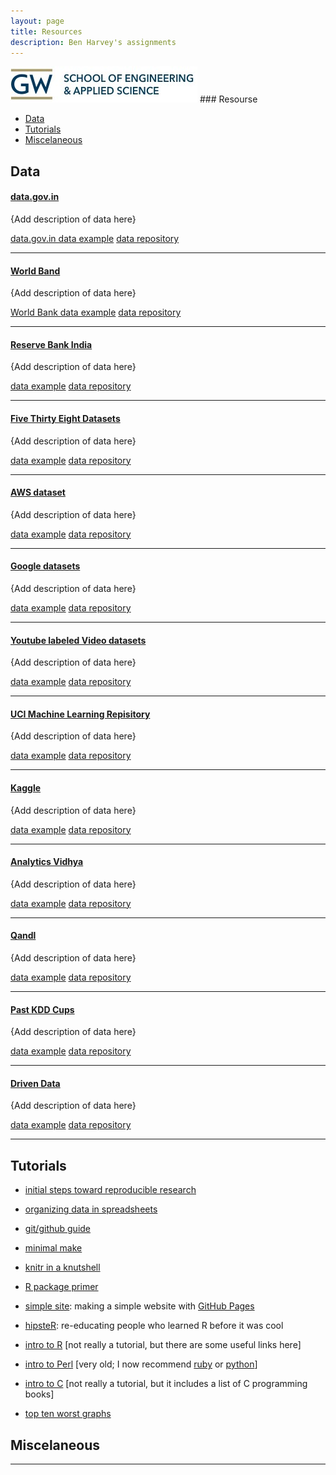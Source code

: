 ```yaml
---
layout: page
title: Resources
description: Ben Harvey's assignments
---
```

 <img src="seas.jpg" alt="seas" title="seas"/>
 ### Resourse
 
<div class="navbar">
    <div class="navbar-inner">
        <ul class="nav">
            <li><a href="#Data">Data</a></li>
            <li><a href="#Tutorials">Tutorials</a></li>
            <li><a href="#Miscelaneous">Miscelaneous</a></li>
        </ul>
    </div>
</div>


## <a name="Data"></a>Data
#### <a name="Government Open Data"></a>[data.gov.in](https://data.gov.in/)
{Add description of data here}

[data.gov.in data example](http://groups.google.com/group/Rqtl-disc)
[data repository](http://groups.google.com/group/Rqtl-disc)

---

#### <a name="qtl"></a>[World Band](http://data.worldbank.org/)
{Add description of data here}

[World Bank data example](http://groups.google.com/group/Rqtl-disc)
[data repository](http://groups.google.com/group/Rqtl-disc)

---

#### <a name="qtl"></a>[Reserve Bank India](https://rbi.org.in/Scripts/Statistics.aspx)
{Add description of data here}

[data example](http://groups.google.com/group/Rqtl-disc)
[data repository](http://groups.google.com/group/Rqtl-disc)

---

#### <a name="qtl"></a>[Five Thirty Eight Datasets](https://github.com/fivethirtyeight/data)
{Add description of data here}

[data example](http://groups.google.com/group/Rqtl-disc)
[data repository](http://groups.google.com/group/Rqtl-disc)

---

#### <a name="qtl"></a>[AWS dataset](https://aws.amazon.com/datasets/)
{Add description of data here}

[data example](http://groups.google.com/group/Rqtl-disc)
[data repository](http://groups.google.com/group/Rqtl-disc)

---

#### <a name="qtl"></a>[Google datasets](https://cloud.google.com/bigquery/public-data/)
{Add description of data here}

[data example](http://groups.google.com/group/Rqtl-disc)
[data repository](http://groups.google.com/group/Rqtl-disc)

---

#### <a name="qtl"></a>[Youtube labeled Video datasets](https://research.google.com/youtube8m/)
{Add description of data here}

[data example](http://groups.google.com/group/Rqtl-disc)
[data repository](http://groups.google.com/group/Rqtl-disc)

---

#### <a name="qtl"></a>[UCI Machine Learning Repisitory](https://archive.ics.uci.edu/ml/datasets.html)
{Add description of data here}

[data example](http://groups.google.com/group/Rqtl-disc)
[data repository](http://groups.google.com/group/Rqtl-disc)

---

#### <a name="qtl"></a>[Kaggle](https://www.kaggle.com/datasets)
{Add description of data here}

[data example](http://groups.google.com/group/Rqtl-disc)
[data repository](http://groups.google.com/group/Rqtl-disc)

---

#### <a name="qtl"></a>[Analytics Vidhya](https://datahack.analyticsvidhya.com/contest/all/)
{Add description of data here}

[data example](http://groups.google.com/group/Rqtl-disc)
[data repository](http://groups.google.com/group/Rqtl-disc)

---

#### <a name="qtl"></a>[Qandl](https://www.quandl.com/)
{Add description of data here}

[data example](http://groups.google.com/group/Rqtl-disc)
[data repository](http://groups.google.com/group/Rqtl-disc)

---

#### <a name="qtl"></a>[Past KDD Cups](http://www.kdd.org/kdd-cup)
{Add description of data here}

[data example](http://groups.google.com/group/Rqtl-disc)
[data repository](http://groups.google.com/group/Rqtl-disc)

---

#### <a name="qtl"></a>[Driven Data](https://www.drivendata.org/)
{Add description of data here}

[data example](http://groups.google.com/group/Rqtl-disc)
[data repository](http://groups.google.com/group/Rqtl-disc)

---


## <a name="Tutorials"></a>Tutorials
- [initial steps toward reproducible research](http://kbroman.org/steps2rr)
- [organizing data in spreadsheets](http://kbroman.org/dataorg)
- [git/github guide](http://kbroman.org/github_tutorial)
- [minimal make](http://kbroman.org/minimal_make)
- [knitr in a knutshell](http://kbroman.org/knitr_knutshell)
- [R package primer](http://kbroman.org/pkg_primer)
- [simple site](http://kbroman.org/simple_site): making a simple
  website with [GitHub Pages](http://pages.github.com)
- [hipsteR](http://kbroman.org/hipsteR/): re-educating people who learned R before it was cool


- [intro to R](http://www.biostat.wisc.edu/~kbroman/Rintro)
  \[not really a tutorial, but there are some useful links here\]
- [intro to Perl](http://www.biostat.wisc.edu/~kbroman/perlintro)
  \[very old; I now recommend [ruby](https://www.ruby-lang.org/en/) or [python](https://www.python.org/)\]
- [intro to C](http://www.biostat.wisc.edu/~kbroman/Cintro)
  \[not really a tutorial, but it includes a list of C programming books\]
- [top ten worst graphs](https://www.biostat.wisc.edu/~kbroman/topten_worstgraphs/)


## <a name="Miscelaneous"></a>Miscelaneous
---

